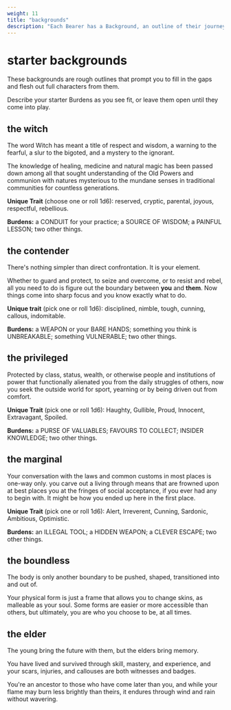 ```yaml
---
weight: 11
title: "backgrounds"
description: "Each Bearer has a Background, an outline of their journey before the start of the Tale."
---
```


# starter backgrounds

These backgrounds are rough outlines that prompt you to fill in the gaps and flesh out full characters from them.

Describe your starter Burdens as you see fit, or leave them open until they come into play.

## the witch

The word Witch has meant a title of respect and wisdom, a warning to the fearful, a slur to the bigoted, and a mystery to the ignorant.

The knowledge of healing, medicine and natural magic has been passed down among all that sought understanding of the Old Powers and communion with natures mysterious to the mundane senses in traditional communities for countless generations.

**Unique Trait** (choose one or roll 1d6): reserved, cryptic, parental, joyous, respectful, rebellious.

**Burdens:** a CONDUIT for your practice; a SOURCE OF WISDOM; a PAINFUL LESSON; two other things.

## the contender

There's nothing simpler than direct confrontation. It is your element.

Whether to guard and protect, to seize and overcome, or to resist and rebel, all you need to do is figure out the boundary between **you** and **them**. Now things come into sharp focus and you know exactly what to do.

**Unique trait** (pick one or roll 1d6): disciplined, nimble, tough, cunning, callous, indomitable.

**Burdens:** a WEAPON or your BARE HANDS; something you think is UNBREAKABLE; something VULNERABLE; two other things.

## the privileged

Protected by class, status, wealth, or otherwise people and institutions of power that functionally alienated you from the daily struggles of others, now you seek the outside world for sport, yearning or by being driven out from comfort.

**Unique Trait** (pick one or roll 1d6): Haughty, Gullible, Proud, Innocent, Extravagant, Spoiled.

**Burdens:** a PURSE OF VALUABLES; FAVOURS TO COLLECT; INSIDER KNOWLEDGE; two other things.

## the marginal

Your conversation with the laws and common customs in most places is one-way only. you carve out a living through means that are frowned upon at best places you at the fringes of social acceptance, if you ever had any to begin with. It might be how you ended up here in the first place.

**Unique Trait** (pick one or roll 1d6): Alert, Irreverent, Cunning, Sardonic, Ambitious, Optimistic.

**Burdens:** an ILLEGAL TOOL; a HIDDEN WEAPON; a CLEVER ESCAPE; two other things.

## the boundless

The body is only another boundary to be pushed, shaped, transitioned into and out of.

Your physical form is just a frame that allows you to change skins, as malleable as your soul. Some forms are easier or more accessible than others, but ultimately, you are who you choose to be, at all times.

## the elder

The young bring the future with them, but the elders bring memory.

You have lived and survived through skill, mastery, and experience, and your scars, injuries, and callouses are both witnesses and badges.

You're an ancestor to those who have come later than you, and while your flame may burn less brightly than theirs, it endures through wind and rain without wavering.